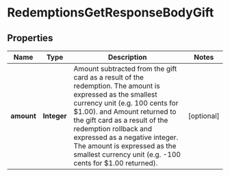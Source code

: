 

# RedemptionsGetResponseBodyGift


## Properties

| Name | Type | Description | Notes |
|------------ | ------------- | ------------- | -------------|
|**amount** | **Integer** | Amount subtracted from the gift card as a result of the redemption. The amount is expressed as the smallest currency unit (e.g. 100 cents for $1.00). and Amount returned to the gift card as a result of the redemption rollback and expressed as a negative integer. The amount is expressed as the smallest currency unit (e.g. -100 cents for $1.00 returned). |  [optional] |



